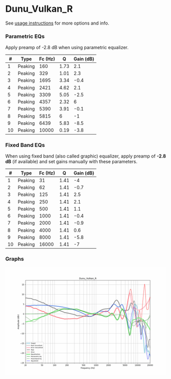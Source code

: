 # Dunu_Vulkan_R
See [usage instructions](https://github.com/jaakkopasanen/AutoEq#usage) for more options and info.

### Parametric EQs
Apply preamp of -2.8 dB when using parametric equalizer.

|   # | Type    |   Fc (Hz) |    Q |   Gain (dB) |
|-----|---------|-----------|------|-------------|
|   1 | Peaking |       160 | 1.73 |         2.1 |
|   2 | Peaking |       329 | 1.01 |         2.3 |
|   3 | Peaking |      1695 | 3.34 |        -0.4 |
|   4 | Peaking |      2421 | 4.62 |         2.1 |
|   5 | Peaking |      3309 | 5.05 |        -2.5 |
|   6 | Peaking |      4357 | 2.32 |         6   |
|   7 | Peaking |      5390 | 3.91 |        -0.1 |
|   8 | Peaking |      5815 | 6    |        -1   |
|   9 | Peaking |      6439 | 5.83 |        -8.5 |
|  10 | Peaking |     10000 | 0.19 |        -3.8 |

### Fixed Band EQs
When using fixed band (also called graphic) equalizer, apply preamp of **-2.8 dB** (if available) and set gains manually with these parameters.

|   # | Type    |   Fc (Hz) |    Q |   Gain (dB) |
|-----|---------|-----------|------|-------------|
|   1 | Peaking |        31 | 1.41 |        -4   |
|   2 | Peaking |        62 | 1.41 |        -0.7 |
|   3 | Peaking |       125 | 1.41 |         2.5 |
|   4 | Peaking |       250 | 1.41 |         2.1 |
|   5 | Peaking |       500 | 1.41 |         1.1 |
|   6 | Peaking |      1000 | 1.41 |        -0.4 |
|   7 | Peaking |      2000 | 1.41 |        -0.9 |
|   8 | Peaking |      4000 | 1.41 |         0.6 |
|   9 | Peaking |      8000 | 1.41 |        -5.8 |
|  10 | Peaking |     16000 | 1.41 |        -7   |

### Graphs
![](./Dunu_Vulkan_R.png)
